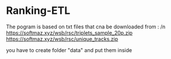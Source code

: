 # Ranking-ETL
The pogram is based on txt files that cna be downloaded from : /n
https://softmaz.xyz/wsb/rsc/triplets_sample_20p.zip
https://softmaz.xyz/wsb/rsc/unique_tracks.zip

you have to create folder "data" and put them inside
